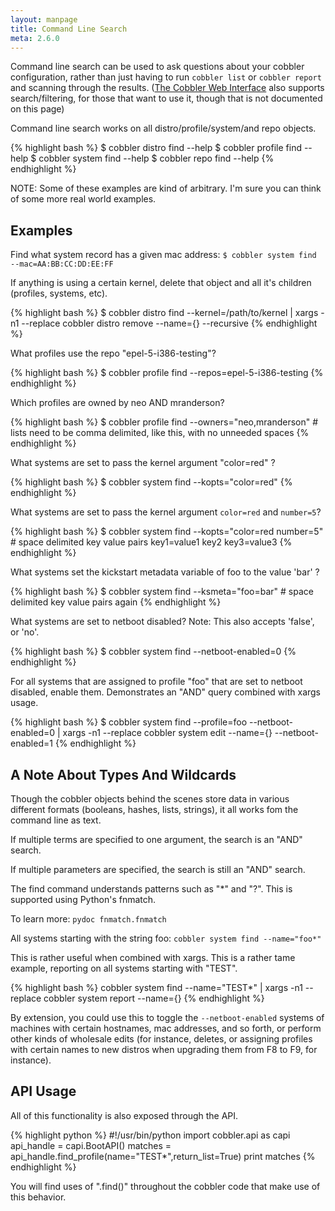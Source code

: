 ```yaml
---
layout: manpage
title: Command Line Search
meta: 2.6.0
---
```


Command line search can be used to ask questions about your cobbler configuration, rather than just having to run
`cobbler list` or `cobbler report` and scanning through the results. ([The Cobbler Web Interface]() also supports
search/filtering, for those that want to use it, though that is not documented on this page)

Command line search works on all distro/profile/system/and repo objects.

{% highlight bash %}
$ cobbler distro find --help
$ cobbler profile find --help
$ cobbler system find --help
$ cobbler repo find --help
{% endhighlight %}

NOTE: Some of these examples are kind of arbitrary. I'm sure you can think of some more real world examples.

## Examples

Find what system record has a given mac address: `$ cobbler system find --mac=AA:BB:CC:DD:EE:FF`

If anything is using a certain kernel, delete that object and all it's children (profiles, systems, etc).

{% highlight bash %}
$ cobbler distro find --kernel=/path/to/kernel | xargs -n1 --replace cobbler distro remove --name={} --recursive
{% endhighlight %}

What profiles use the repo "epel-5-i386-testing"?

{% highlight bash %}
$ cobbler profile find --repos=epel-5-i386-testing
{% endhighlight %}

Which profiles are owned by neo AND mranderson?

{% highlight bash %}
$ cobbler profile find --owners="neo,mranderson" # lists need to be comma delimited, like this, with no unneeded spaces
{% endhighlight %}

What systems are set to pass the kernel argument "color=red" ?

{% highlight bash %}
$ cobbler system find --kopts="color=red"
{% endhighlight %}

What systems are set to pass the kernel argument `color=red` and `number=5`?

{% highlight bash %}
$ cobbler system find --kopts="color=red number=5" # space delimited key value pairs key1=value1 key2 key3=value3
{% endhighlight %}

What systems set the kickstart metadata variable of foo to the value 'bar' ?

{% highlight bash %}
$ cobbler system find --ksmeta="foo=bar" # space delimited key value pairs again
{% endhighlight %}

What systems are set to netboot disabled? Note: This also accepts 'false', or 'no'.

{% highlight bash %}
$ cobbler system find --netboot-enabled=0
{% endhighlight %}

For all systems that are assigned to profile "foo" that are set to netboot disabled, enable them. Demonstrates an "AND"
query combined with xargs usage.

{% highlight bash %}
$ cobbler system find --profile=foo --netboot-enabled=0 | xargs -n1 --replace cobbler system edit --name={} --netboot-enabled=1
{% endhighlight %}

## A Note About Types And Wildcards

Though the cobbler objects behind the scenes store data in various different formats (booleans, hashes, lists, strings),
it all works fom the command line as text.

If multiple terms are specified to one argument, the search is an "AND" search.

If multiple parameters are specified, the search is still an "AND" search.

The find command understands patterns such as "*" and "?". This is supported using Python's fnmatch.

To learn more: `pydoc fnmatch.fnmatch`

All systems starting with the string foo: `cobbler system find --name="foo*"`

This is rather useful when combined with xargs. This is a rather tame example, reporting on all systems starting with
"TEST".

{% highlight bash %}
cobbler system find --name="TEST*" | xargs -n1 --replace cobbler system report --name={}
{% endhighlight %}

By extension, you could use this to toggle the `--netboot-enabled` systems of machines with certain hostnames, mac
addresses, and so forth, or perform other kinds of wholesale edits (for instance, deletes, or assigning profiles with
certain names to new distros when upgrading them from F8 to F9, for instance).

## API Usage

All of this functionality is also exposed through the API.

{% highlight python %}
#!/usr/bin/python
import cobbler.api as capi
api_handle = capi.BootAPI()
matches = api_handle.find_profile(name="TEST*",return_list=True)
print matches
{% endhighlight %}


You will find uses of ".find()" throughout the cobbler code that make use of this behavior.
